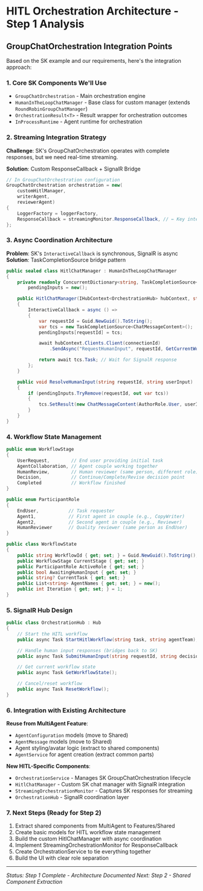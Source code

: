 # HITL Orchestration Architecture - Step 1 Analysis

## GroupChatOrchestration Integration Points

Based on the SK example and our requirements, here's the integration approach:

### 1. Core SK Components We'll Use
- `GroupChatOrchestration` - Main orchestration engine
- `HumanInTheLoopChatManager` - Base class for custom manager (extends `RoundRobinGroupChatManager`)
- `OrchestrationResult<T>` - Result wrapper for orchestration outcomes
- `InProcessRuntime` - Agent runtime for orchestration

### 2. Streaming Integration Strategy

**Challenge**: SK's GroupChatOrchestration operates with complete responses, but we need real-time streaming.

**Solution**: Custom ResponseCallback + SignalR Bridge
```csharp
// In GroupChatOrchestration configuration
GroupChatOrchestration orchestration = new(
    customHitlManager,
    writerAgent,
    reviewerAgent)
{
    LoggerFactory = loggerFactory,
    ResponseCallback = streamingMonitor.ResponseCallback, // ← Key integration point
};
```

### 3. Async Coordination Architecture

**Problem**: SK's `InteractiveCallback` is synchronous, SignalR is async
**Solution**: TaskCompletionSource bridge pattern

```csharp
public sealed class HitlChatManager : HumanInTheLoopChatManager
{
    private readonly ConcurrentDictionary<string, TaskCompletionSource<ChatMessageContent>>
        pendingInputs = new();

    public HitlChatManager(IHubContext<OrchestrationHub> hubContext, string connectionId)
    {
        InteractiveCallback = async () =>
        {
            var requestId = Guid.NewGuid().ToString();
            var tcs = new TaskCompletionSource<ChatMessageContent>();
            pendingInputs[requestId] = tcs;

            await hubContext.Clients.Client(connectionId)
                .SendAsync("RequestHumanInput", requestId, GetCurrentWorkflowState());

            return await tcs.Task; // Wait for SignalR response
        };
    }

    public void ResolveHumanInput(string requestId, string userInput)
    {
        if (pendingInputs.TryRemove(requestId, out var tcs))
        {
            tcs.SetResult(new ChatMessageContent(AuthorRole.User, userInput));
        }
    }
}
```

### 4. Workflow State Management

```csharp
public enum WorkflowStage
{
    UserRequest,        // End user providing initial task
    AgentCollaboration, // Agent couple working together
    HumanReview,        // Human reviewer (same person, different role)
    Decision,           // Continue/Complete/Revise decision point
    Completed           // Workflow finished
}

public enum ParticipantRole
{
    EndUser,           // Task requester
    Agent1,            // First agent in couple (e.g., CopyWriter)
    Agent2,            // Second agent in couple (e.g., Reviewer)
    HumanReviewer      // Quality reviewer (same person as EndUser)
}

public class WorkflowState
{
    public string WorkflowId { get; set; } = Guid.NewGuid().ToString();
    public WorkflowStage CurrentStage { get; set; }
    public ParticipantRole ActiveRole { get; set; }
    public bool AwaitingHumanInput { get; set; }
    public string? CurrentTask { get; set; }
    public List<string> AgentNames { get; set; } = new();
    public int Iteration { get; set; } = 1;
}
```

### 5. SignalR Hub Design

```csharp
public class OrchestrationHub : Hub
{
    // Start the HITL workflow
    public async Task StartHitlWorkflow(string task, string agentTeam);

    // Handle human input responses (bridges back to SK)
    public async Task SubmitHumanInput(string requestId, string decision, string? feedback = null);

    // Get current workflow state
    public async Task GetWorkflowState();

    // Cancel/reset workflow
    public async Task ResetWorkflow();
}
```

### 6. Integration with Existing Architecture

**Reuse from MultiAgent Feature**:
- `AgentConfiguration` models (move to Shared)
- `AgentMessage` models (move to Shared)
- Agent styling/avatar logic (extract to shared components)
- `AgentService` for agent creation (extract common parts)

**New HITL-Specific Components**:
- `OrchestrationService` - Manages SK GroupChatOrchestration lifecycle
- `HitlChatManager` - Custom SK chat manager with SignalR integration
- `StreamingOrchestrationMonitor` - Captures SK responses for streaming
- `OrchestrationHub` - SignalR coordination layer

### 7. Next Steps (Ready for Step 2)

1. Extract shared components from MultiAgent to Features/Shared
2. Create basic models for HITL workflow state management
3. Build the custom HitlChatManager with async coordination
4. Implement StreamingOrchestrationMonitor for ResponseCallback
5. Create OrchestrationService to tie everything together
6. Build the UI with clear role separation

---
*Status: Step 1 Complete - Architecture Documented*
*Next: Step 2 - Shared Component Extraction*
